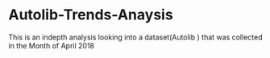 # Autolib-Trends-Anaysis
This is an indepth analysis looking into a dataset(Autolib ) that was collected in the Month of April 2018
